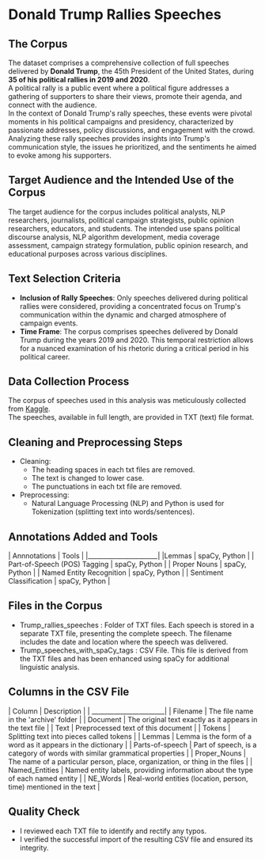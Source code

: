 # Donald Trump Rallies Speeches

## The Corpus
The dataset comprises a comprehensive collection of full speeches delivered by **Donald Trump**, the 45th President of the United States, during **35 of his political rallies in 2019 and 2020**.  
A political rally is a public event where a political figure addresses a gathering of supporters to share their views, promote their agenda, and connect with the audience.  
In the context of Donald Trump's rally speeches, these events were pivotal moments in his political campaigns and presidency, characterized by passionate addresses, policy discussions, and engagement with the crowd. Analyzing these rally speeches provides insights into Trump's communication style, the issues he prioritized, and the sentiments he aimed to evoke among his supporters.
## Target Audience and the Intended Use of the Corpus
The target audience for the corpus includes political analysts, NLP researchers, journalists, political campaign strategists, public opinion researchers, educators, and students. The intended use spans political discourse analysis, NLP algorithm development, media coverage assessment, campaign strategy formulation, public opinion research, and educational purposes across various disciplines.  
## Text Selection Criteria
- **Inclusion of Rally Speeches**: Only speeches delivered during political rallies were considered, providing a concentrated focus on Trump's communication within the dynamic and charged atmosphere of campaign events.  
- **Time Frame**: The corpus comprises speeches delivered by Donald Trump during the years 2019 and 2020. This temporal restriction allows for a nuanced examination of his rhetoric during a critical period in his political career.
## Data Collection Process
The corpus of speeches used in this analysis was meticulously collected from [Kaggle](https://www.kaggle.com/datasets/christianlillelund/donald-trumps-rallies).  
The speeches, available in full length, are provided in TXT (text) file format. 
## Cleaning and Preprocessing Steps
- Cleaning:
  - The heading spaces in each txt files are removed.
  - The text is changed to lower case.
  - The punctuations in each txt file are removed.
- Preprocessing:
  - Natural Language Processing (NLP) and Python is used for Tokenization (splitting text into words/sentences).  
## Annotations Added and Tools
| Annnotations | Tools |
|______________________|
|Lemmas | spaCy, Python | 
| Part-of-Speech (POS) Tagging | spaCy, Python |
| Proper Nouns | spaCy, Python |
| Named Entity Recognition | spaCy, Python |
| Sentiment Classification | spaCy, Python |
## Files in the Corpus
- Trump_rallies_speeches : Folder of TXT files. Each speech is stored in a separate TXT file, presenting the complete speech. The filename includes the date and location where the speech was delivered.
- Trump_speeches_with_spaCy_tags : CSV File. This file is derived from the TXT files and has been enhanced using spaCy for additional linguistic analysis.
## Columns in the CSV File
| Column | Description |
| _______________________|
| Filename |  The file name in the 'archive' folder |
| Document | The original text exactly as it appears in the text file |
| Text | Preprocessed text of this document |
| Tokens | Splitting text into pieces called tokens |
| Lemmas | Lemma is the form of a word as it appears in the dictionary |
| Parts-of-speech | Part of speech, is a category of words with similar grammatical properties |
| Proper_Nouns | The name of a particular person, place, organization, or thing in the files | 
| Named_Entities | Named entity labels, providing information about the type of each named entity |
| NE_Words | Real-world entities (location, person, time) mentioned in the text |
## Quality Check
- I reviewed each TXT file to identify and rectify any typos.
- I verified the successful import of the resulting CSV file and ensured its integrity.
